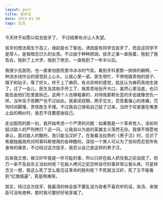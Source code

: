 ```yaml
---
layout: post
title: 拔牙记
date: 2015-01-30
tags: 生活
---
```


今天终于如愿以偿去拔牙了， 不过结果有点让人失望。

拔牙的想法萌生于高三，缘起是长了智齿，诱因是有同学去拔牙了，而且这同学不是常人，是我暗恋已久的女孩。不过由于种种原因，拔牙之事一直拖着，拖到了我告白，拖到了上大学，拖到了绝交，一直拖到了一年半以后。

我很少去医院，也一直害怕医院里冷冰冰的气氛，看到牙科里那一排排的躺椅，一种流水线作业的感觉跃上心头，让我心里一紧。医生很忙，不停地拨弄他的钳子、镊子和钻子。等了好久，终于上了麻药，有点异样的感觉，姑且认为麻药真地生效了。过了一会儿，医生及其助手开工了，我乖乖地张开大口，虽然心里没底，也只能任由他们在里面拆迁。这两个人也够粗暴的，对待我那颗长歪的牙齿就像世仇一样，当年伍子胥鞭尸也不过如此。我紧闭双眼，两手交叉，忍受着锥心的疼痛，咒骂时间脚慢，责怪医生手慢。不过我自己保佑自己挺了过来，当终于咬紧塞在嘴里止血的棉纱时，我忍不住要感谢自己。

走出医院的那一刻，我开始考虑一个严肃的问题：如果我是一个革命党人，该如何挺过敌人的严刑拷打？这一问，让我自以为是的英雄主义荡然无存。我很不情愿地承认，面对敌人的酷刑，我只能当汉奸了。在我看法拉奇的《男子汉》时，见识了希腊独裁政府对阿莱科斯使用的各种酷刑，深信一个男人可以为了信仰而忍受所有身体的痛苦，不过经过这次拔牙，我否认自己是这样的男子汉。

后来我又想，做汉奸毕竟是一件可耻的事，所以只好在敌人抓住我之前自戕了。但万一来不及自杀又当如何呢？在敌人拷问之前怎样自尽的事非常让我头疼。可是转念又一想，我这么死了怎么能见证革命的胜利呢？不死就当汉奸，死了又不能看到“红旗插遍”，真是两难呀。

其实，经过这次拔牙，我最深的体会是不要乱说为政者不喜欢听的话，张汤、来俊臣可没有绝种，那时我可要好好地享福了。
